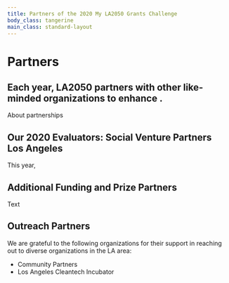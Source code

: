 ```yaml
---
title: Partners of the 2020 My LA2050 Grants Challenge
body_class: tangerine
main_class: standard-layout
---
```


<h1>
  Partners
</h1>

## Each year, LA2050 partners with other like-minded organizations to enhance .

About partnerships

## Our 2020 Evaluators: Social Venture Partners Los Angeles

This year, 

## Additional Funding and Prize Partners

Text

## Outreach Partners

We are grateful to the following organizations for their support in reaching out to diverse organizations in the LA area:

* Community Partners
* Los Angeles Cleantech Incubator
